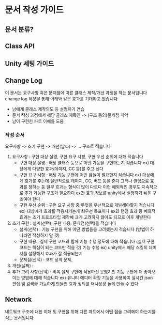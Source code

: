 # 문서 작성 가이드

## 문서 분류?



## Class API



## Unity 세팅 가이드



## Change Log

이 문서는 요구사항 혹은 문제점에 따른 클래스 제작/개선 과정을 적는 문서입니다  
change log 작성을 통해 아래와 같은 효과를 기대하고 있습니다  
- 남에게 클래스 제작의도 등 설명하기 연습  
- 문서 작성 과정에서 해당 클래스 재확인 -&gt; \(구조 등의\)문제점 파악  
- 남이 구현한 파트 이해를 도움

### 작성 순서

요구사항 -&gt; 초기 구현 -&gt; 개선\(날짜\) -&gt; ... 구조로 적습니다 

1. 요구사항 : 구현 대상 설명, 구현 요구 사항, 구현 우선 순위에 대해 적습니다 
   * 구현 대상 설명 : 해당 클래스 등으로 어떤 기능을 구현하는지 적습니다  ex\) 대상에게 다양한 효과\(데미지, CC 등\)를 주고 싶다 
   * 구현 요구 사항 : 해당 기능 구현에 어떤 점들이 필요한지 적습니다  ex\) 대상에게 효과를 주는데 일반적으로 데미지, CC, 버프 등을 준다  그러나 랜덤으로 효과를 정하는 등 일부 효과는 형식이 많이 다르다  이런 예외적인 경우도 지속적으로 추가 가능한 구조가 필요하다  ex2\) 효과 정보를 unity에서 설정하기 쉬운 구조여야 한다   
   * 구현 우선 순위 : 구현 요구 사항 중 무엇을 우선적으로 개발해야할지 적습니다  ex\) 대상에게 효과를 적용시키는게 최우선 목표이다   ex2\) 랜덤 효과 등 예외적 효과는 초기 프로토타입 제작에 크게 고려하지 않아도 되므로 이후 개발한다 
2. 초기 구현 :  설계\(선택\), 구현 내용, 문제점\(선택\)을 적습니다 
   * 설계\(선택\) : 기능 구현을 위해 어떤 방법들을 고려했는지 적습니다  \(방법이 하나라면 작성하지 말 것\)
   * 구현 내용 : 실제 구현 코드와 함께 기능 수행 정도에 대해 적습니다 \(실제 구현 코드는 핵심이 되는 코드만 적을 것\) 기능 수행 ex\) unity에서 해당 스킬의 데미지를 설정해서 효과가 잘 적용되는지 
   * 문제점\(선택\) : 코드 상의 문제, 
3. 개선\(날짜\) : 
4. 추가 고려 사항\(선택\) : 비록 실제 구현에 적용하진 못했지만 기능 구현에 더 좋아보이는 방법에 대해 적습니다   ex\) 유니티 에디터 확장 기능을 사용하여 실시간 json 편집 및 검색을 가능하게 만들면 효과 정의를 재사용성 높게 만들 수 있다 

## Network 

네트워크 구조에 대한 이해 및 구현을 위해 다른 파트에서 어떤 점을 고려해야 하는지를 적는 문서입니다   


